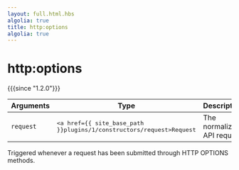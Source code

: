 ```yaml
---
layout: full.html.hbs
algolia: true
title: http:options
algolia: true
---
```


# http:options

{{{since "1.2.0"}}}

| Arguments | Type | Description |
|-----------|------|-------------|
| `request` | <pre><a href={{ site_base_path }}plugins/1/constructors/request>Request</a></pre> | The normalized API request |

Triggered whenever a request has been submitted through HTTP OPTIONS methods.
